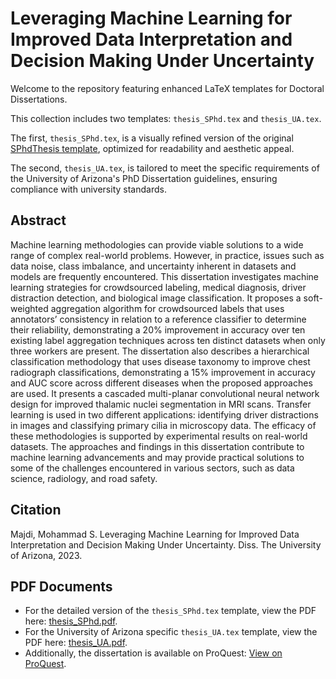 # Leveraging Machine Learning for Improved Data Interpretation and Decision Making Under Uncertainty


Welcome to the repository featuring enhanced LaTeX templates for Doctoral Dissertations. 

This collection includes two templates: `thesis_SPhd.tex` and `thesis_UA.tex`. 

The first, `thesis_SPhd.tex`, is a visually refined version of the original [SPhdThesis template](https://www.overleaf.com/latex/templates/sphdthesis-latex-template-for-writing-phd-thesis/rwjmzpdbhsvp), optimized for readability and aesthetic appeal. 

The second, `thesis_UA.tex`, is tailored to meet the specific requirements of the University of Arizona's PhD Dissertation guidelines, ensuring compliance with university standards.


## Abstract
Machine learning methodologies can provide viable solutions to a wide range of complex real-world problems. However, in practice, issues such as data noise, class imbalance, and uncertainty inherent in datasets and models are frequently encountered. This dissertation investigates machine learning strategies for crowdsourced labeling, medical diagnosis, driver distraction detection, and biological image classification. It proposes a soft-weighted aggregation algorithm for crowdsourced labels that uses annotators’ consistency in relation to a reference classifier to determine their reliability, demonstrating a 20% improvement in accuracy over ten existing label aggregation techniques across ten distinct datasets when only three workers are present. The dissertation also describes a hierarchical classification methodology that uses disease taxonomy to improve chest radiograph classifications, demonstrating a 15% improvement in accuracy and AUC score across different diseases when the proposed approaches are used. It presents a cascaded multi-planar convolutional neural network design for improved thalamic nuclei segmentation in MRI scans. Transfer learning is used in two different applications: identifying driver distractions in images and classifying primary cilia in microscopy data. The efficacy of these methodologies is supported by experimental results on real-world datasets. The approaches and findings in this dissertation contribute to machine learning advancements and may provide practical solutions to some of the challenges encountered in various sectors, such as data science, radiology, and road safety.


## Citation
Majdi, Mohammad S. Leveraging Machine Learning for Improved Data Interpretation and Decision Making Under Uncertainty. Diss. The University of Arizona, 2023.

## PDF Documents
- For the detailed version of the `thesis_SPhd.tex` template, view the PDF here: [thesis_SPhd.pdf](thesis_SPhd.pdf).
- For the University of Arizona specific `thesis_UA.tex` template, view the PDF here: [thesis_UA.pdf](thesis_UA.pdf).
- Additionally, the dissertation is available on ProQuest: [View on ProQuest](https://www.proquest.com/openview/1166c95e7ea49f0b2c277289a3a5611c/1?pq-origsite=gscholar&cbl=18750&diss=y).
